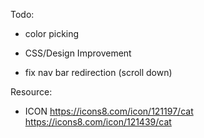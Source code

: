 Todo:

- color picking
- CSS/Design Improvement

- fix nav bar redirection (scroll down)

Resource:

- ICON
  https://icons8.com/icon/121197/cat
  https://icons8.com/icon/121439/cat
